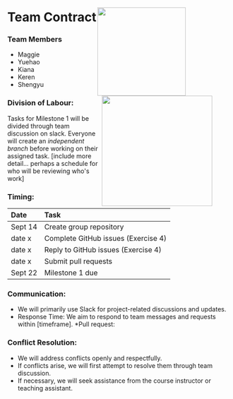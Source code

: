 <img src="https://pic.onlinewebfonts.com/thumbnails/icons_420993.svg" 
  style="float: right; margin-right: 100px; margin-top: 20px;" width="200" />   
  
<img src="https://img.freepik.com/premium-vector/people-team-icon-vektor_535345-829.jpg?w=2000" 
  style="float: right; margin-right: 40px;" width="250" />

# **Team Contract**
  
### Team Members 
* Maggie
* Yuehao
* Kiana
* Keren
* Shengyu 

### Division of Labour:

Tasks for Milestone 1 will be divided through team discussion on slack. Everyone will create an *independent branch* before working on their assigned task. [include more detail... perhaps a schedule for who will be reviewing who's work]
  
### Timing:
| **Date**  | **Task**                            |
|:--------- |:--------------------                |
| Sept 14   | Create group repository             |
| date x    | Complete GitHub issues (Exercise 4) |
| date x    | Reply to GitHub issues (Exercise 4) |
| date x    | Submit pull requests                |
| Sept 22   | Milestone 1 due                     |
  
### Communication:
* We will primarily use Slack for project-related discussions and updates.
* Response Time: We aim to respond to team messages and requests within [timeframe].
*Pull request: 

### Conflict Resolution:
* We will address conflicts openly and respectfully.
* If conflicts arise, we will first attempt to resolve them through team discussion.
* If necessary, we will seek assistance from the course instructor or teaching assistant.

